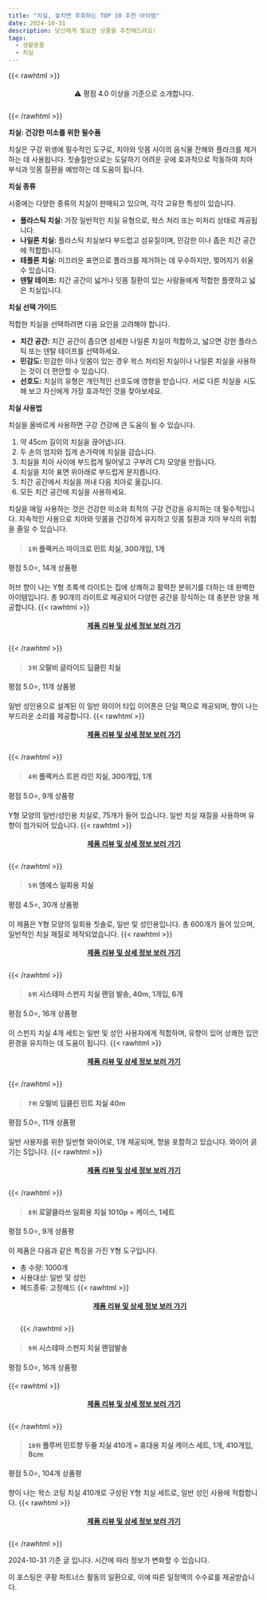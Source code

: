 ```yaml
---
title: "치실, 놓치면 후회하는 TOP 10 추천 아이템"
date: 2024-10-31
description: 당신에게 필요한 상품을 추천해드려요!
tags:
  - 생활용품
  - 치실
---
```

{{< rawhtml >}}<div class="toc" style="text-align: center; height: 50px; line-height: 2;">  <p>⚠️ 평점 4.0 이상을 기준으로 소개합니다.<br></p></div> {{< /rawhtml >}}

**치실: 건강한 미소를 위한 필수품**

치실은 구강 위생에 필수적인 도구로, 치아와 잇몸 사이의 음식물 잔해와 플라크를 제거하는 데 사용됩니다. 칫솔질만으로는 도달하기 어려운 곳에 효과적으로 작동하여 치아 부식과 잇몸 질환을 예방하는 데 도움이 됩니다.

**치실 종류**

시중에는 다양한 종류의 치실이 판매되고 있으며, 각각 고유한 특성이 있습니다.

* **플라스틱 치실:** 가장 일반적인 치실 유형으로, 왁스 처리 또는 미처리 상태로 제공됩니다.
* **나일론 치실:** 플라스틱 치실보다 부드럽고 섬유질이며, 민감한 이나 좁은 치간 공간에 적합합니다.
* **테플론 치실:** 미끄러운 표면으로 플라크를 제거하는 데 우수하지만, 찢어지기 쉬울 수 있습니다.
* **덴탈 테이프:** 치간 공간이 넓거나 잇몸 질환이 있는 사람들에게 적합한 플랫하고 넓은 치실입니다.

**치실 선택 가이드**

적합한 치실을 선택하려면 다음 요인을 고려해야 합니다.

* **치간 공간:** 치간 공간이 좁으면 섬세한 나일론 치실이 적합하고, 넓으면 강한 플라스틱 또는 덴탈 테이프를 선택하세요.
* **민감도:** 민감한 이나 잇몸이 있는 경우 왁스 처리된 치실이나 나일론 치실을 사용하는 것이 더 편안할 수 있습니다.
* **선호도:** 치실의 유형은 개인적인 선호도에 영향을 받습니다. 서로 다른 치실을 시도해 보고 자신에게 가장 효과적인 것을 찾아보세요.

**치실 사용법**

치실을 올바르게 사용하면 구강 건강에 큰 도움이 될 수 있습니다.

1. 약 45cm 길이의 치실을 끊어냅니다.
2. 두 손의 엄지와 집게 손가락에 치실을 감습니다.
3. 치실을 치아 사이에 부드럽게 밀어넣고 구부려 C자 모양을 만듭니다.
4. 치실을 치아 표면 위아래로 부드럽게 문지릅니다.
5. 치간 공간에서 치실을 꺼내 다음 치아로 옮깁니다.
6. 모든 치간 공간에 치실을 사용하세요.

치실을 매일 사용하는 것은 건강한 미소와 최적의 구강 건강을 유지하는 데 필수적입니다. 지속적인 사용으로 치아와 잇몸을 건강하게 유지하고 잇몸 질환과 치아 부식의 위험을 줄일 수 있습니다.


>#### `1위` 플랙커스 마이크로 민트 치실, 300개입, 1개
평점 5.0⭐, 14개 상품평

허브 향이 나는 Y형 초록색 라이트는 집에 상쾌하고 활력찬 분위기를 더하는 데 완벽한 아이템입니다. 총 90개의 라이트로 제공되어 다양한 공간을 장식하는 데 충분한 양을 제공합니다.
{{< rawhtml >}}<div class="toc" style="text-align: center; height: 50px; line-height: 2;"><p><b><a href="https://link.coupang.com/re/AFFSDP?lptag=AF5033054&pageKey=7196964742&itemId=5566376223&vendorItemId=72865742197&traceid=V0-153-76f6dfe56abcf928&clickBeacon=c70f4ae0-972f-11ef-a177-bd8c4d59f02f%7E3&requestid=20241031112813041187572840&token=31850C%7CMIXED">제품 리뷰 및 상세 정보 보러 가기</a></b><br></p> </div>{{< /rawhtml >}}

>#### `3위` 오랄비 글라이드 딥클린 치실
평점 5.0⭐, 11개 상품평

일반 성인용으로 설계된 이 일반 와이어 타입 이어폰은 단일 팩으로 제공되며, 향이 나는 부드러운 소리를 제공합니다.
{{< rawhtml >}}<div class="toc" style="text-align: center; height: 50px; line-height: 2;"><p><b><a href="https://link.coupang.com/re/AFFSDP?lptag=AF5033054&pageKey=1258453121&itemId=6577722538&vendorItemId=84656604794&traceid=V0-153-3400c9611604fa57&requestid=20241031112813041187572840&token=31850C%7CMIXED">제품 리뷰 및 상세 정보 보러 가기</a></b><br></p> </div>{{< /rawhtml >}}

>#### `4위` 플랙커스 트윈 라인 치실, 300개입, 1개
평점 5.0⭐, 9개 상품평

Y형 모양의 일반/성인용 치실로, 75개가 들어 있습니다. 일반 치실 재질을 사용하며 유향이 첨가되어 있습니다.
{{< rawhtml >}}<div class="toc" style="text-align: center; height: 50px; line-height: 2;"><p><b><a href="https://link.coupang.com/re/AFFSDP?lptag=AF5033054&pageKey=3201074&itemId=5566376515&vendorItemId=72865742681&traceid=V0-153-48baf49e06404971&clickBeacon=c70f4ae0-972f-11ef-9945-03b1916c9c7d%7E3&requestid=20241031112813041187572840&token=31850C%7CMIXED">제품 리뷰 및 상세 정보 보러 가기</a></b><br></p> </div>{{< /rawhtml >}}

>#### `5위` 엠에스 일회용 치실
평점 4.5⭐, 30개 상품평

이 제품은 Y형 모양의 일회용 칫솔로, 일반 및 성인용입니다. 총 600개가 들어 있으며, 일반적인 치실 재질로 제작되었습니다.
{{< rawhtml >}}<div class="toc" style="text-align: center; height: 50px; line-height: 2;"><p><b><a href="https://link.coupang.com/re/AFFSDP?lptag=AF5033054&pageKey=1463163&itemId=6389961&vendorItemId=3008310927&traceid=V0-153-1b9d3ce16fe4fa91&requestid=20241031112813041187572840&token=31850C%7CMIXED">제품 리뷰 및 상세 정보 보러 가기</a></b><br></p> </div>{{< /rawhtml >}}

>#### `6위` 시스테마 스펀지 치실 랜덤 발송, 40m, 1개입, 6개
평점 5.0⭐, 16개 상품평

이 스펀지 치실 4개 세트는 일반 및 성인 사용자에게 적합하며, 유향이 있어 상쾌한 입안 환경을 유지하는 데 도움이 됩니다.
{{< rawhtml >}}<div class="toc" style="text-align: center; height: 50px; line-height: 2;"><p><b><a href="https://link.coupang.com/re/AFFSDP?lptag=AF5033054&pageKey=23816&itemId=14038864&vendorItemId=3712910788&traceid=V0-153-84d792f8f19e523a&clickBeacon=c70f4ae0-972f-11ef-b3f1-c91a4c81abb3%7E3&requestid=20241031112813041187572840&token=31850C%7CMIXED">제품 리뷰 및 상세 정보 보러 가기</a></b><br></p> </div>{{< /rawhtml >}}

>#### `7위` 오랄비 딥클린 민트 치실 40m
평점 5.0⭐, 11개 상품평

일반 사용자를 위한 일반형 와이어로, 1개 제공되며, 향을 포함하고 있습니다. 와이어 굵기는 S입니다.
{{< rawhtml >}}<div class="toc" style="text-align: center; height: 50px; line-height: 2;"><p><b><a href="https://link.coupang.com/re/AFFSDP?lptag=AF5033054&pageKey=1258453121&itemId=22890225760&vendorItemId=85072867570&traceid=V0-153-3400c9611604fa57&requestid=20241031112813041187572840&token=31850C%7CMIXED">제품 리뷰 및 상세 정보 보러 가기</a></b><br></p> </div>{{< /rawhtml >}}

>#### `8위` 로얄클라쓰 일회용 치실 1010p + 케이스, 1세트
평점 5.0⭐, 9개 상품평

이 제품은 다음과 같은 특징을 가진 Y형 도구입니다.

* 총 수량: 1000개
* 사용대상: 일반 및 성인
* 헤드종류: 고정헤드
{{< rawhtml >}}<div class="toc" style="text-align: center; height: 50px; line-height: 2;"><p><b><a href="https://link.coupang.com/re/AFFSDP?lptag=AF5033054&pageKey=6224184022&itemId=3011417672&vendorItemId=73979658216&traceid=V0-153-ff4d15a89605b350&clickBeacon=c70f4ae0-972f-11ef-b917-b465e0e50230%7E3&requestid=20241031112813041187572840&token=31850C%7CMIXED">제품 리뷰 및 상세 정보 보러 가기</a></b><br></p> </div>{{< /rawhtml >}}

>#### `9위` 시스테마 스펀지 치실 랜덤발송
평점 5.0⭐, 16개 상품평


{{< rawhtml >}}<div class="toc" style="text-align: center; height: 50px; line-height: 2;"><p><b><a href="https://link.coupang.com/re/AFFSDP?lptag=AF5033054&pageKey=23816&itemId=19026708860&vendorItemId=86150901165&traceid=V0-153-84d792f8f19e523a&requestid=20241031112813041187572840&token=31850C%7CMIXED">제품 리뷰 및 상세 정보 보러 가기</a></b><br></p> </div>{{< /rawhtml >}}

>#### `10위` 플루버 민트향 두줄 치실 410개 + 휴대용 치실 케이스 세트, 1개, 410개입, 8cm
평점 5.0⭐, 104개 상품평

향이 나는 왁스 코팅 치실 410개로 구성된 Y형 치실 세트로, 일반 성인 사용에 적합합니다.
{{< rawhtml >}}<div class="toc" style="text-align: center; height: 50px; line-height: 2;"><p><b><a href="https://link.coupang.com/re/AFFSDP?lptag=AF5033054&pageKey=8296461587&itemId=23929920052&vendorItemId=91184321162&traceid=V0-153-0f4499371a22303f&clickBeacon=c70f71f0-972f-11ef-ba46-439c47750925%7E3&requestid=20241031112813041187572840&token=31850C%7CMIXED">제품 리뷰 및 상세 정보 보러 가기</a></b><br></p> </div>{{< /rawhtml >}}


2024-10-31 기준 글 입니다.
시간에 따라 정보가 변화할 수 있습니다.

이 포스팅은 쿠팡 파트너스 활동의 일환으로, 이에 따른 일정액의 수수료를 제공받습니다.